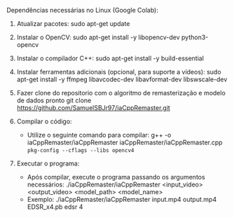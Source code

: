 Dependências necessárias no Linux (Google Colab):

1. Atualizar pacotes:
   sudo apt-get update

2. Instalar o OpenCV:
   sudo apt-get install -y libopencv-dev python3-opencv

3. Instalar o compilador C++:
   sudo apt-get install -y build-essential

4. Instalar ferramentas adicionais (opcional, para suporte a vídeos):
   sudo apt-get install -y ffmpeg libavcodec-dev libavformat-dev libswscale-dev

5. Fazer clone do repositorio com o algoritmo de remasterização e modelo de dados pronto
   git clone https://github.com/SamuelSBJr97/iaCppRemaster.git

6. Compilar o código:
   - Utilize o seguinte comando para compilar:
     g++ -o iaCppRemaster/iaCppRemaster iaCppRemaster/iaCppRemaster.cpp `pkg-config --cflags --libs opencv4`

7. Executar o programa:
   - Após compilar, execute o programa passando os argumentos necessários:
     ./iaCppRemaster/iaCppRemaster <input_video> <output_video> <model_path> <model_name> <scale>
   - Exemplo:
     ./iaCppRemaster/iaCppRemaster input.mp4 output.mp4 EDSR_x4.pb edsr 4